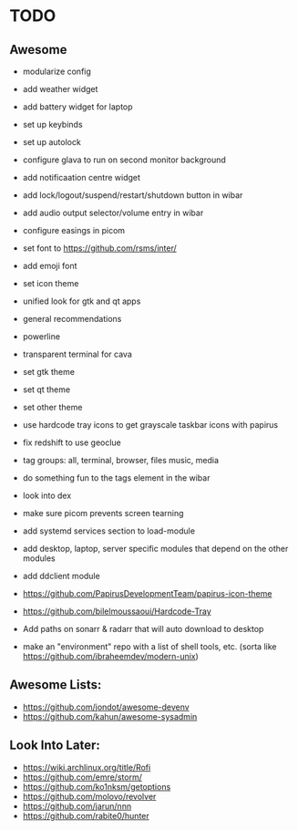 # TODO

## Awesome
- modularize config
- add weather widget 
- add battery widget for laptop
- set up keybinds
- set up autolock
- configure glava to run on second monitor background
- add notificaation centre widget
- add lock/logout/suspend/restart/shutdown button in wibar
- add audio output selector/volume entry in wibar
- configure easings in picom
- set font to https://github.com/rsms/inter/
- add emoji font
- set icon theme
- unified look for gtk and qt apps
- general recommendations
- powerline
- transparent terminal for cava
- set gtk theme
- set qt theme
- set other theme
- use hardcode tray icons to get grayscale taskbar icons with papirus
- fix redshift to use geoclue
- tag groups: all, terminal, browser, files music, media
- do something fun to the tags element in the wibar
- look into dex
- make sure picom prevents screen tearning

- add systemd services section to load-module
- add desktop, laptop, server specific modules that depend on the other modules
- add ddclient module
- https://github.com/PapirusDevelopmentTeam/papirus-icon-theme
- https://github.com/bilelmoussaoui/Hardcode-Tray

- Add paths on sonarr & radarr that will auto download to desktop

- make an "environment" repo with a list of shell tools, etc. (sorta like https://github.com/ibraheemdev/modern-unix)

## Awesome Lists:
<!-- - https://github.com/agarrharr/awesome-cli-apps -->
<!-- - https://github.com/Kikobeats/awesome-cli -->
<!-- - https://project-awesome.org/umutphp/awesome-cli -->
<!-- - https://github.com/herrbischoff/awesome-command-line-apps -->
<!-- - https://github.com/alebcay/awesome-shell -->
<!-- - https://github.com/k4m4/terminals-are-sexy -->
<!-- - https://github.com/unixorn/awesome-zsh-plugins -->
- https://github.com/jondot/awesome-devenv
- https://github.com/kahun/awesome-sysadmin

## Look Into Later:
- https://wiki.archlinux.org/title/Rofi
- https://github.com/emre/storm/
- https://github.com/ko1nksm/getoptions
- https://github.com/molovo/revolver
- https://github.com/jarun/nnn
- https://github.com/rabite0/hunter

